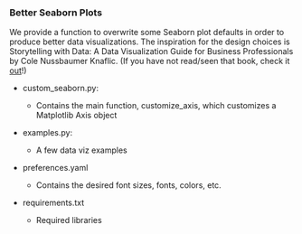 ### Better Seaborn Plots

We provide a function to overwrite some Seaborn plot defaults in order to produce better data visualizations. The inspiration for the design choices is Storytelling with Data: A Data Visualization Guide for Business Professionals by Cole Nussbaumer Knaflic. (If you have not read/seen that book, check it [out](https://www.amazon.com/gp/product/1119002257/ref=as_li_qf_asin_il_tl?ie=UTF8&tag=storytellingwithdata-20&creative=9325&linkCode=as2&creativeASIN=1119002257&linkId=c9a5d9689e0665c8098acb1bd01b51e1)!) 

* custom_seaborn.py:
    * Contains the main function, customize_axis, which customizes a Matplotlib Axis object

* examples.py: 
    * A few data viz examples

* preferences.yaml
    * Contains the desired font sizes, fonts, colors, etc.

* requirements.txt
    * Required libraries 
